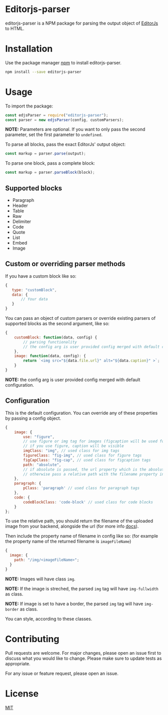 # Editorjs-parser

editorjs-parser is a NPM package for parsing the output object of [EditorJs](https://github.com/codex-team/editor.js) to HTML.

# Installation

Use the package manager [npm](https://www.npmjs.com/) to install editorjs-parser.

```bash
npm install --save editorjs-parser
```

# Usage

To import the package:

```javascript
const edjsParser = require("editorjs-parser");
const parser = new edjsParser(config, customParsers);
```

**NOTE:** Parameters are optional. If you want to only pass the second parameter, set the first parameter to `undefined`.

To parse all blocks, pass the exact EditorJs' output object:

```javascript
const markup = parser.parse(output);
```

To parse one block, pass a complete block:

```javascript
const markup = parser.parseBlock(block);
```

## Supported blocks

- Paragraph
- Header
- Table
- Raw
- Delimiter
- Code
- Quote
- List
- Embed
- Image

## Custom or overriding parser methods

If you have a custom block like so:

```javascript
{
   type: "customBlock",
   data: {
       // Your data
   }
}
```

You can pass an object of custom parsers or override existing parsers of supported blocks as the second argument, like so:

```javascript
{
    customBlock: function(data, config) {
        // parsing functionality
        // the config arg is user provided config merged with default config
    },
    image: function(data, config): {
        return `<img src="${data.file.url}" alt="${data.caption}" >`;
    }
}
```

**NOTE:** the config arg is user provided config merged with default configuration.

## Configuration

This is the default configuration. You can override any of these properties by passing a config object.

```javascript
{
    image: {
        use: "figure",
        // use figure or img tag for images (figcaption will be used for caption of figure)
        // if you use figure, caption will be visible
        imgClass: "img", // used class for img tags
        figureClass: "fig-img", // used class for figure tags
        figCapClass: "fig-cap", // used class for figcaption tags
        path: "absolute",
        // if absolute is passed, the url property which is the absolute path to the image will be used
        // otherwise pass a relative path with the filename property in <> like so: '/img/<fileName>'
    },
    paragraph: {
        pClass: 'paragraph' // used class for paragraph tags
    },
    code: {
        codeBlockClass: 'code-block' // used class for code blocks
    }
};
```

To use the relative path, you should return the filename of the uploaded image from your backend, alongside the url (for more info [docs](https://github.com/editor-js/image#backend-response-format-)).

Then include the property name of filename in config like so: (for example the property name of the returned filename is `imageFileName`)

```javascript
{
  image: {
    path: "/img/<imageFileName>";
  }
}
```

**NOTE:** Images will have class `img`.

**NOTE:** If the image is streched, the parsed `img` tag will have `img-fullwidth` as class.

**NOTE:** If image is set to have a border, the parsed `img` tag will have `img-border` as class.

You can style, according to these classes.

# Contributing

Pull requests are welcome. For major changes, please open an issue first to discuss what you would like to change. Please make sure to update tests as appropriate.

For any issue or feature request, please open an issue.

# License

[MIT](https://choosealicense.com/licenses/mit/)
